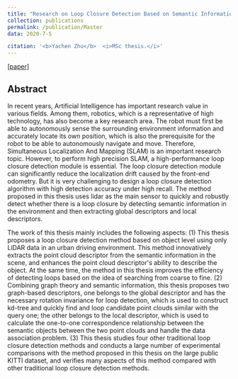 ```yaml
---
title: "Research on Loop Closure Detection Based on Semantic Information"
collection: publications
permalink: /publication/Master
data: 2020-7-5

citation: '<b>Yachen Zhu</b>  <i>MSc thesis.</i>'
---
```




[[paper]](https://zhuyachen.github.io/files/18214872朱亚琛.pdf)


## Abstract

In recent years, Artificial Intelligence has important research 
value in various fields. Among them, robotics, which is a 
representative of high technology, has also become a key research area. 
The robot must first be able to autonomously sense the surrounding 
environment information and accurately locate its own position, which 
is also the prerequisite for the robot to be able to autonomously 
navigate and move. Therefore, Simultaneous Localization And Mapping 
(SLAM) is an important research topic. However, to perform high
precision SLAM, a high-performance loop closure detection module is 
essential. The loop closure detection module can significantly reduce 
the localization drift caused by the front-end odometry. But it is very 
challenging to design a loop closure detection algorithm with high 
detection accuracy under high recall. The method proposed in this 
thesis uses lidar as the main sensor to quickly and robustly detect 
whether there is a loop closure by detecting semantic information in 
the environment and then extracting global descriptors and local 
descriptors.

The work of this thesis mainly includes the following aspects:
(1) This thesis proposes a loop closure detection method based on 
object level using only LiDAR data in an urban driving environment. 
This method innovatively extracts the point cloud descriptor from the 
semantic information in the scene, and enhances the point cloud 
descriptor's ability to describe the object. At the same time, the 
method in this thesis improves the efficiency of detecting loops based 
on the idea of searching from coarse to fine.
(2) Combining graph theory and semantic information, this thesis
proposes two graph-based descriptors, one belongs to the global 
descriptor and has the necessary rotation invariance for loop detection, 
which is used to construct kd-tree and quickly find and loop candidate 
point clouds similar with the query one; the other belongs to the local 
descriptor, which is used to calculate the one-to-one correspondence
relationship between the semantic objects between the two point clouds 
and handle the data association problem.
(3) This thesis studies four other traditional loop closure
detection methods and conducts a large number of experimental 
comparisons with the method proposed in this thesis on the large public 
KITTI dataset, and verifies many aspects of this method compared with 
other traditional loop closure detection methods.

